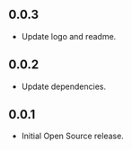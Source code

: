 ## 0.0.3

* Update logo and readme.

## 0.0.2

* Update dependencies.

## 0.0.1

* Initial Open Source release.